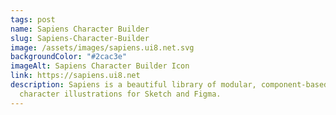 ```yaml
---
tags: post
name: Sapiens Character Builder
slug: Sapiens-Character-Builder
image: /assets/images/sapiens.ui8.net.svg
backgroundColor: "#2cac3e"
imageAlt: Sapiens Character Builder Icon
link: https://sapiens.ui8.net
description: Sapiens is a beautiful library of modular, component-based
  character illustrations for Sketch and Figma.
---
```

